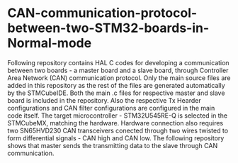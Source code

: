 # CAN-communication-protocol-between-two-STM32-boards-in-Normal-mode
Following repository contains HAL C codes for developing a communication between two boards - a master board and a slave board, through Controller Area Network (CAN) communication protocol.
Only the main source files are added in this repository as the rest of the files are generated automatically by the STMCubeIDE.
Both the main .c files for respective master and slave board is included in the repository.
Also the respective Tx Hearder configurations and CAN filter configurations are configured in the main code itself.
The target microcontroller - STM32U545RE-Q is selected in the STMCubeMX, matching the hardware.
Hardware connection also requires two SN65HVD230 CAN transceivers conected through two wires twisted to form differential signals - CAN high and CAN low.
The following repository shows that master sends the transmitting data to the slave through CAN communication.
